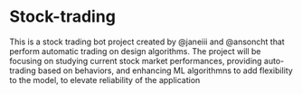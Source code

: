 # Stock-trading

This is a stock trading bot project created by @janeiii and @ansoncht that perform automatic trading on design algorithms. The project will be focusing on studying current stock market performances, providing auto-trading based on behaviors, and enhancing ML algorithmns to add flexibility to the model, to elevate reliability of the application
